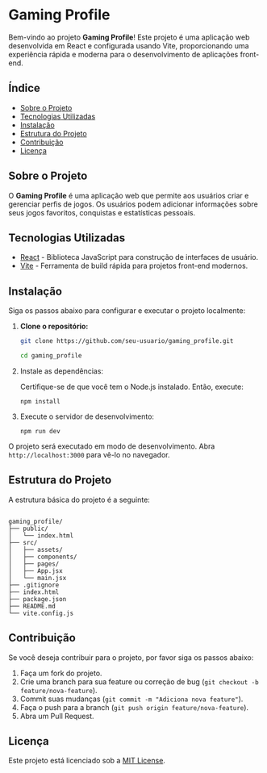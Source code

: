 # Gaming Profile

Bem-vindo ao projeto **Gaming Profile**! Este projeto é uma aplicação web desenvolvida em React e configurada usando Vite, proporcionando uma experiência rápida e moderna para o desenvolvimento de aplicações front-end.

## Índice

- [Sobre o Projeto](#sobre-o-projeto)
- [Tecnologias Utilizadas](#tecnologias-utilizadas)
- [Instalação](#instalação)
- [Estrutura do Projeto](#estrutura-do-projeto)
- [Contribuição](#contribuição)
- [Licença](#licença)
<!-- - [Como Usar](#como-usar) -->

## Sobre o Projeto

O **Gaming Profile** é uma aplicação web que permite aos usuários criar e gerenciar perfis de jogos. Os usuários podem adicionar informações sobre seus jogos favoritos, conquistas e estatísticas pessoais.

## Tecnologias Utilizadas

- [React](https://reactjs.org/) - Biblioteca JavaScript para construção de interfaces de usuário.
- [Vite](https://vitejs.dev/) - Ferramenta de build rápida para projetos front-end modernos.

## Instalação

Siga os passos abaixo para configurar e executar o projeto localmente:

1. **Clone o repositório:**

   ```bash
   git clone https://github.com/seu-usuario/gaming_profile.git
   ```

   ```bash
   cd gaming_profile
   ```
2. Instale as dependências:

    Certifique-se de que você tem o Node.js instalado. Então, execute:
    ```brach
    npm install    
    ```
3. Execute o servidor de desenvolvimento:
    ```brash
    npm run dev
    ```
O projeto será executado em modo de desenvolvimento. Abra `http://localhost:3000` para vê-lo no navegador.

<!--## Como Usar

 * **Adicionar Perfil**: Vá para a página de adicionar perfil e insira as informações do seu jogo.
* **Visualizar Perfis**: Navegue até a página de perfis para ver todos os perfis adicionados.
* **Editar Perfil**: Selecione um perfil para editar suas informações.
* **Excluir Perfil**: Remova perfis indesejados.  -->

## Estrutura do Projeto

A estrutura básica do projeto é a seguinte:

```arduino

gaming_profile/
├── public/
│   └── index.html
├── src/
│   ├── assets/
│   ├── components/
│   ├── pages/
│   ├── App.jsx
│   └── main.jsx
├── .gitignore
├── index.html
├── package.json
├── README.md
└── vite.config.js

```

## Contribuição
Se você deseja contribuir para o projeto, por favor siga os passos abaixo:

1. Faça um fork do projeto.
2. Crie uma branch para sua feature ou correção de bug (`git checkout -b feature/nova-feature`).
3. Commit suas mudanças (`git commit -m "Adiciona nova feature"`).
4. Faça o push para a branch (`git push origin feature/nova-feature`).
5. Abra um Pull Request.

## Licença
Este projeto está licenciado sob a [MIT License](#).
